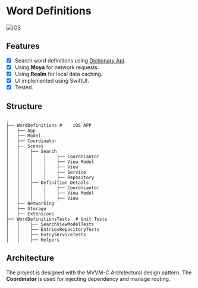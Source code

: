# Word Definitions

[![iOS](https://github.com/alielsokary/Word-Definitions/actions/workflows/iOS.yml/badge.svg)](https://github.com/alielsokary/Word-Definitions/actions/workflows/iOS.yml)

## Features
 - [x] Search word definitions using [Dictionary Api](https://dictionaryapi.dev/).
 - [x] Using **Moya** for network requests.
 - [x] Using **Realm** for local data caching.
 - [x] UI implemented using SwiftUI.
 - [x] Tested.

## Structure
```
.
├── WordDefinitions #    iOS APP 
│   ├── App   
│   ├── Model   
│   ├── Coordinator   
│   ├── Scenes
│   │    ├── Search
│   │    │    │    ├── Coordniantor
│   │    │    │    ├── View Model
│   │    │    │    ├── View
│   │    │    │    ├── Service
│   │    │    │    ├── Repository
│   │    ├── Definition Details
│   │    │    │    ├── Coordniantor
│   │    │    │    ├── View Model
│   │    │    │    ├── View
│   ├── Networking
│   ├── Storage
│   ├── Extensions
├── WordDefinitionsTests  # Unit Tests
│   │    ├── SearchViewModelTests
│   │    ├── EntriesRepositoryTests
│   │    ├── EntryServiceTests
│   │    ├── Helpers   
```

## Architecture 
The project is designed with the MVVM-C Architectural design pattern.
The **Coordinator** is used for injecting dependency and manage routing.

